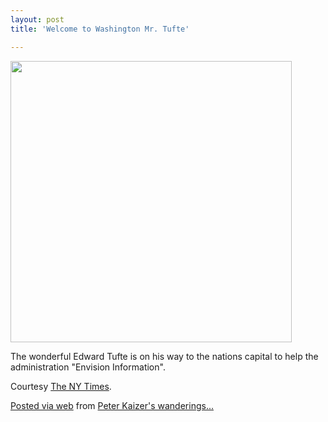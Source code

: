```yaml
---
layout: post
title: 'Welcome to Washington Mr. Tufte'

---
```


<img src="http://graphics8.nytimes.com/images/2010/03/22/business/22link_CA0/22link_CA0-popup.jpg" width="450" />    
<p>The wonderful Edward Tufte is on his way to the nations capital to help the administration "Envision Information".</p>    
<p>Courtesy <a href="http://www.nytimes.com/2010/03/22/business/media/22link.html">The NY Times</a>.</p>    
    
<p><a href="http://posterous.com">Posted via web</a>   from <a href="http://random.peterkaizer.com/welcome-to-washington-mr-tufte">Peter Kaizer's wanderings...</a>  </p>  
